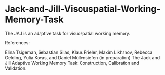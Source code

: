 # Jack-and-Jill-Visouspatial-Working-Memory-Task
The JAJ is an adaptive task for visuospatial working memory.

References:

Elina Tsigeman, Sebastian Silas, Klaus Frieler, Maxim Likhanov, Rebecca Gelding, Yulia Kovas, and Daniel Müllensiefen (in preparation) The Jack and Jill Adaptive Working Memory Task: Construction, Calibration and Validation. 
